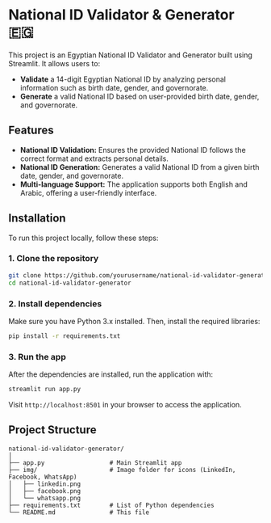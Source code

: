 
# National ID Validator & Generator 🇪🇬

This project is an Egyptian National ID Validator and Generator built using Streamlit. It allows users to:

- **Validate** a 14-digit Egyptian National ID by analyzing personal information such as birth date, gender, and governorate.
- **Generate** a valid National ID based on user-provided birth date, gender, and governorate.

## Features

- **National ID Validation:** Ensures the provided National ID follows the correct format and extracts personal details.
- **National ID Generation:** Generates a valid National ID from a given birth date, gender, and governorate.
- **Multi-language Support:** The application supports both English and Arabic, offering a user-friendly interface.

## Installation

To run this project locally, follow these steps:

### 1. Clone the repository

```bash
git clone https://github.com/yourusername/national-id-validator-generator.git
cd national-id-validator-generator
```

### 2. Install dependencies

Make sure you have Python 3.x installed. Then, install the required libraries:

```bash
pip install -r requirements.txt
```

### 3. Run the app

After the dependencies are installed, run the application with:

```bash
streamlit run app.py
```

Visit `http://localhost:8501` in your browser to access the application.

## Project Structure

```
national-id-validator-generator/
│
├── app.py                  # Main Streamlit app
├── img/                    # Image folder for icons (LinkedIn, Facebook, WhatsApp)
│   ├── linkedin.png
│   ├── facebook.png
│   └── whatsapp.png
├── requirements.txt        # List of Python dependencies
└── README.md               # This file
```
